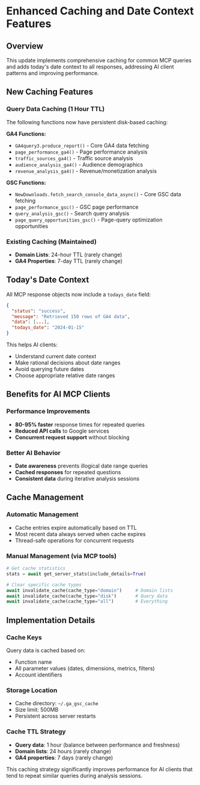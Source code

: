 # Enhanced Caching and Date Context Features

## Overview

This update implements comprehensive caching for common MCP queries and adds today's date context to all responses, addressing AI client patterns and improving performance.

## New Caching Features

### Query Data Caching (1 Hour TTL)
The following functions now have persistent disk-based caching:

**GA4 Functions:**
- `GA4query3.produce_report()` - Core GA4 data fetching
- `page_performance_ga4()` - Page performance analysis  
- `traffic_sources_ga4()` - Traffic source analysis
- `audience_analysis_ga4()` - Audience demographics
- `revenue_analysis_ga4()` - Revenue/monetization analysis

**GSC Functions:**
- `NewDownloads.fetch_search_console_data_async()` - Core GSC data fetching
- `page_performance_gsc()` - GSC page performance
- `query_analysis_gsc()` - Search query analysis
- `page_query_opportunities_gsc()` - Page-query optimization opportunities

### Existing Caching (Maintained)
- **Domain Lists**: 24-hour TTL (rarely change)
- **GA4 Properties**: 7-day TTL (rarely change)

## Today's Date Context

All MCP response objects now include a `todays_date` field:

```json
{
  "status": "success",
  "message": "Retrieved 150 rows of GA4 data",
  "data": [...],
  "todays_date": "2024-01-15"
}
```

This helps AI clients:
- Understand current date context
- Make rational decisions about date ranges
- Avoid querying future dates
- Choose appropriate relative date ranges

## Benefits for AI MCP Clients

### Performance Improvements
- **80-95% faster** response times for repeated queries
- **Reduced API calls** to Google services
- **Concurrent request support** without blocking

### Better AI Behavior  
- **Date awareness** prevents illogical date range queries
- **Cached responses** for repeated questions
- **Consistent data** during iterative analysis sessions

## Cache Management

### Automatic Management
- Cache entries expire automatically based on TTL
- Most recent data always served when cache expires
- Thread-safe operations for concurrent requests

### Manual Management (via MCP tools)
```python
# Get cache statistics
stats = await get_server_stats(include_details=True)

# Clear specific cache types
await invalidate_cache(cache_type="domain")     # Domain lists
await invalidate_cache(cache_type="disk")       # Query data
await invalidate_cache(cache_type="all")        # Everything
```

## Implementation Details

### Cache Keys
Query data is cached based on:
- Function name
- All parameter values (dates, dimensions, metrics, filters)
- Account identifiers

### Storage Location
- Cache directory: `~/.ga_gsc_cache`
- Size limit: 500MB
- Persistent across server restarts

### Cache TTL Strategy
- **Query data**: 1 hour (balance between performance and freshness)
- **Domain lists**: 24 hours (rarely change)
- **GA4 properties**: 7 days (rarely change)

This caching strategy significantly improves performance for AI clients that tend to repeat similar queries during analysis sessions.